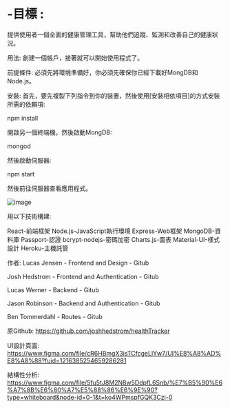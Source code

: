 # -目標 :
提供使用者一個全面的健康管理工具，幫助他們追蹤、監測和改善自己的健康狀況。

用法:
創建一個帳戶，接著就可以開始使用程式了。

前提條件:
必須先將環境準備好，你必須先確保你已經下載好MongDB和Node.js。

安裝:
首先，要先複製下列指令到你的裝置，然後使用[安裝相依項目]的方式安裝所需的依賴項:

npm install

開啟另一個終端機，然後啟動MongDB:

mongod

然後啟動伺服器:

npm start

然後前往伺服器查看應用程式。

![image](https://github.com/74Julian74/-/assets/130432785/47dc6116-850d-49c9-81e8-89c921539853)

用以下技術構建:

React-前端框架
Node.js-JavaScript執行環境
Express-Web框架
MongoDB-資料庫
Passport-認證
bcrypt-nodejs-密碼加密
Charts.js-圖表
Material-UI-樣式設計
Heroku-主機託管

作者:
Lucas Jensen - Frontend and Design - Gitub

Josh Hedstrom - Frontend and Authentication - Gitub

Lucas Werner - Backend - Gitub

Jason Robinson - Backend and Authentication - Gitub

Ben Tommerdahl - Routes - Gitub


原Github:
https://github.com/joshhedstrom/healthTracker

UI設計頁面:
https://www.figma.com/file/cR6HBmgX3isTCfcgeLlYw7/UI%E8%A8%AD%E8%A8%88?fuid=1216385254659286281

結構性分析:
https://www.figma.com/file/5fu5tJ8M2N8w5DdpfL6Snb/%E7%B5%90%E6%A7%8B%E6%80%A7%E5%88%86%E6%9E%90?type=whiteboard&node-id=0-1&t=ko4WPmspfGQK3Czi-0
